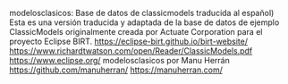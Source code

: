 modelosclasicos: Base de datos de classicmodels traducida al español)
Esta es una versión traducida y adaptada de la base de datos de ejemplo ClassicModels
originalmente creada por Actuate Corporation para el proyecto Eclipse BIRT.
https://eclipse-birt.github.io/birt-website/
https://www.richardtwatson.com/open/Reader/ClassicModels.pdf
https://www.eclipse.org/
modelosclasicos por Manu Herrán
https://github.com/manuherran/
https://manuherran.com/  
